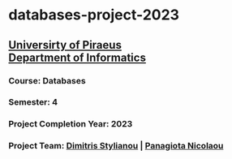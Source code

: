 # databases-project-2023
## [Universirty of Piraeus](https://www.unipi.gr/unipi/en/)<br>[Department of Informatics](https://www.cs.unipi.gr/index.php?lang=en)
### Course: Databases
### Semester: 4
### Project Completion Year: 2023
### Project Team: [Dimitris Stylianou](https://github.com/dimitrisstyl7) | [Panagiota Nicolaou](https://github.com/panagiota02)
